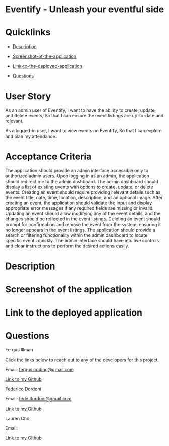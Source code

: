 # Eventify - Unleash your eventful side

# Quicklinks

- [Description](#description)

- [Screenshot-of-the-application](#screenshot-of-the-application)

- [Link-to-the-deployed-application](#Link-to-the-deployed-application)

- [Questions](#questions)

# User Story

As an admin user of Eventify,
I want to have the ability to create, update, and delete events,
So that I can ensure the event listings are up-to-date and relevant.

As a logged-in user,
I want to view events on Eventify,
So that I can explore and plan my attendance.

# Acceptance Criteria

The application should provide an admin interface accessible only to authorized admin users.
Upon logging in as an admin, the application should redirect me to the admin dashboard.
The admin dashboard should display a list of existing events with options to create, update, or delete events.
Creating an event should require providing relevant details such as the event title, date, time, location, description, and an optional image.
After creating an event, the application should validate the input and display appropriate error messages if any required fields are missing or invalid.
Updating an event should allow modifying any of the event details, and the changes should be reflected in the event listings.
Deleting an event should prompt for confirmation and remove the event from the system, ensuring it no longer appears in the event listings.
The application should provide a search or filtering functionality within the admin dashboard to locate specific events quickly.
The admin interface should have intuitive controls and clear instructions to perform the desired actions easily.

# Description

# Screenshot of the application

# Link to the deployed application

# Questions

Fergus Illman

Click the links below to reach out to any of the developers for this project.

Email: <a href="mailto:fergus.coding@gmail.com">fergus.coding@gmail.com</a>

[Link to my Github](https://github.com/Fergus-Codes)

Federico Dordoni

Email: <a href="mailto:fede.dordoni@gmail.com">fede.dordoni@gmail.com</a>

[Link to my Github](https://github.com/AussieKing)

Lauren Cho

Email: <a href="mailto:"></a>

[Link to my Github]()
